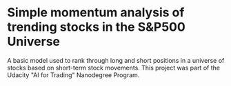 # Simple momentum analysis of trending stocks in the S&P500 Universe
A basic model used to rank through long and short positions in a universe of stocks based on short-term stock movements. This project was part of the Udacity "AI for Trading" Nanodegree Program.
